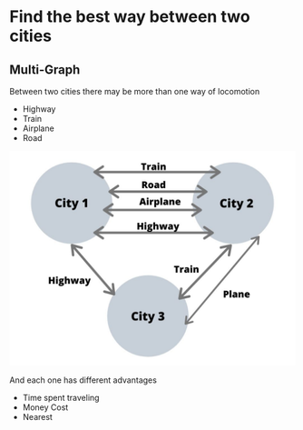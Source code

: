 # Find the best way between two cities

## Multi-Graph

Between two cities there may be more than one way of locomotion

- Highway
- Train
- Airplane
- Road

![Alt Text](https://github.com/henriquecfg/Multi-Graph/raw/master/graph.jpg)


And each one has different advantages

- Time spent traveling
- Money Cost
- Nearest
